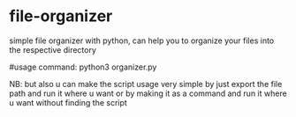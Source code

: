 # file-organizer
simple file organizer with python, can help you to organize your files into the respective directory


#usage
command: python3 organizer.py

NB: but also u can make the script usage very simple by just export the file path and run it where u want or by making it as a command and run it where u want without finding the script
